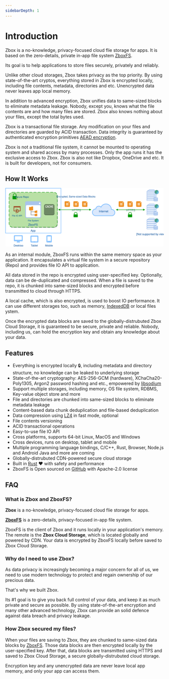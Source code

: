 ```yaml
---
sidebarDepth: 1
---
```


# Introduction

Zbox is a no-knowledge, privacy-focused cloud flie storage for apps. It is based
on the zero-details, private in-app file system [ZboxFS].

Its goal is to help applications to store files securely, privately and reliably.

Unlike other cloud storages, Zbox takes privacy as the top priority. By using
state-of-the-art cryptos, everything stored in Zbox is encrypted locally,
including file contents, metadata, directories and etc. Unencrypted data never
leaves app local memory.

In addition to advanced encryption, Zbox unifies data to same-sized blocks to
eliminate metadata leakage. Nobody, except you, knows what the file contents are
and how many files are stored. Zbox also knows nothing about your files, except
the total bytes used.

Zbox is a transactional file storage. Any modification on your files and
directories are guarded by ACID transaction. Data integrity is guaranteed by
authenticated encryption primitives
[AEAD encryption](https://en.wikipedia.org/wiki/Authenticated_encryption).

Zbox is not a traditional file system, it cannot be mounted to operating system
and shared access by many processes. Only the app runs it has the exclusive
access to Zbox. Zbox is also not like Dropbox, OneDrive and etc. It is built
for developers, not for consumers.

## How It Works

![Zbox Overview](../assets/overview.svg)

As an internal module, ZboxFS runs within the same memory space as your
application. It encapsulates a virtual file system in a secure repository
(Repo) and provides file IO API to application.

All data stored in the repo is encrypted using user-specified key. Optionally,
data can be de-duplicated and compressed. When a file is saved to the repo, it
is chunked into same-sized blocks and encrypted before transmitted to cloud
through HTTPS.

A local cache, which is also encrypted, is used to boost IO performance. It
can use different storages too, such as memory,
[IndexedDB](https://developer.mozilla.org/en-US/docs/Web/API/IndexedDB_API)
or local files ystem.

Once the encrypted data blocks are saved to the globally-distrubuted Zbox
Cloud Storage, it is guaranteed to be secure, private and reliable. Nobody,
including us, can hold the encryption key and obtain any knowledge about your
data.

## Features

- Everything is encrypted locally :lock:, including metadata and directory
  structure, no knowledge can be leaked to underlying storage
- State-of-the-art cryptography: AES-256-GCM (hardware), XChaCha20-Poly1305,
  Argon2 password hashing and etc., empowered by [libsodium]
- Support multiple storages, including memory, OS file system, RDBMS, Key-value
  object store and more
- File and directories are chunked into same-sized blocks to eliminate metadata
  leakage
- Content-based data chunk deduplication and file-based deduplication
- Data compression using [LZ4](http://www.lz4.org/) in fast mode, optional
- File contents versioning
- ACID transactional operations
- Easy-to-use file IO API
- Cross platforms, supports 64-bit Linux, MacOS and Windows
- Cross devices, runs on desktop, tablet and mobile
- Multiple programming language bindings, C/C++, Rust, Browser, Node.js and
  Android Java and more are coming
- Globally-distrubuted CDN-powered secure cloud storage
- Built in [Rust](https://www.rust-lang.org/) :hearts: with safety and
  performance
- ZboxFS is Open sourced on [GitHub](https://github.com/zboxfs/zbox) with
  Apache-2.0 license

## FAQ

### What is Zbox and ZboxFS?

**Zbox** is a no-knowledge, privacy-focused cloud flie storage for apps.

**[ZboxFS]** is a zero-details, privacy-focused in-app file system.

ZboxFS is the client of Zbox and it runs locally in your application's memory.
The remote is the **Zbox Cloud Storage**, which is located globally and powered
by CDN. Your data is encrypted by ZboxFS locally before saved to Zbox Cloud
Storage.

### Why do I need to use Zbox?

As data privacy is increasingly becoming a major concern for all of us, we need
to use modern technology to protect and regain ownership of our precious data.

That's why we built Zbox.

Its #1 goal is to give you back full control of your data, and keep it as much
private and secure as possible. By using state-of-the-art encryption and many
other advanced technology, Zbox can provide an solid defence against data
breach and privacy leakage.

### How Zbox secured my files?

When your files are saving to Zbox, they are chunked to same-sized data blocks
by [ZboxFS]. Those data blocks are then encrypted locally by the user-specified
key. After that, data blocks are transmitted using HTTPS and saved to Zbox
Cloud Storage, a secure globally-distrubuted cloud storage.

Encryption key and any unencrypted data are never leave local app memory, and
only your app can access them.

[ZboxFS]: https://zbox.io/fs
[libsodium]: https://libsodium.org
